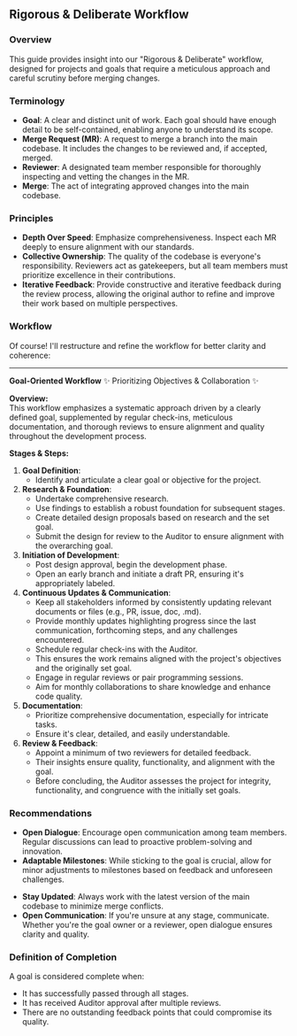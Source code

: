 ## Rigorous & Deliberate Workflow

### Overview

This guide provides insight into our "Rigorous & Deliberate" workflow, designed for projects and goals that require a meticulous approach and careful scrutiny before merging changes.

### Terminology

- **Goal**: A clear and distinct unit of work. Each goal should have enough detail to be self-contained, enabling anyone to understand its scope.
- **Merge Request (MR)**: A request to merge a branch into the main codebase. It includes the changes to be reviewed and, if accepted, merged.
- **Reviewer**: A designated team member responsible for thoroughly inspecting and vetting the changes in the MR.
- **Merge**: The act of integrating approved changes into the main codebase.

### Principles

- **Depth Over Speed**: Emphasize comprehensiveness. Inspect each MR deeply to ensure alignment with our standards.
- **Collective Ownership**: The quality of the codebase is everyone's responsibility. Reviewers act as gatekeepers, but all team members must prioritize excellence in their contributions.
- **Iterative Feedback**: Provide constructive and iterative feedback during the review process, allowing the original author to refine and improve their work based on multiple perspectives.

### Workflow

Of course! I'll restructure and refine the workflow for better clarity and coherence:

---

**Goal-Oriented Workflow**
✨ Prioritizing Objectives & Collaboration ✨

**Overview:**  
This workflow emphasizes a systematic approach driven by a clearly defined goal, supplemented by regular check-ins, meticulous documentation, and thorough reviews to ensure alignment and quality throughout the development process.

**Stages & Steps:**

1. **Goal Definition**: 
   * Identify and articulate a clear goal or objective for the project.
2. **Research & Foundation**:
   * Undertake comprehensive research.
   * Use findings to establish a robust foundation for subsequent stages.
   * Create detailed design proposals based on research and the set goal.
   * Submit the design for review to the Auditor to ensure alignment with the overarching goal.
3. **Initiation of Development**:
   * Post design approval, begin the development phase.
   * Open an early branch and initiate a draft PR, ensuring it's appropriately labeled.
4. **Continuous Updates & Communication**: 
   * Keep all stakeholders informed by consistently updating relevant documents or files (e.g., PR, issue, doc, .md).
   * Provide monthly updates highlighting progress since the last communication, forthcoming steps, and any challenges encountered.
   * Schedule regular check-ins with the Auditor.
   * This ensures the work remains aligned with the project's objectives and the originally set goal.
   * Engage in regular reviews or pair programming sessions.
   * Aim for monthly collaborations to share knowledge and enhance code quality.
5. **Documentation**:
   * Prioritize comprehensive documentation, especially for intricate tasks.
   * Ensure it's clear, detailed, and easily understandable.
6. **Review & Feedback**:
   * Appoint a minimum of two reviewers for detailed feedback.
   * Their insights ensure quality, functionality, and alignment with the goal.
   * Before concluding, the Auditor assesses the project for integrity, functionality, and congruence with the initially set goals.
### Recommendations

* **Open Dialogue**: Encourage open communication among team members. Regular discussions can lead to proactive problem-solving and innovation.
* **Adaptable Milestones**: While sticking to the goal is crucial, allow for minor adjustments to milestones based on feedback and unforeseen challenges.
- **Stay Updated**: Always work with the latest version of the main codebase to minimize merge conflicts.
- **Open Communication**: If you're unsure at any stage, communicate. Whether you're the goal owner or a reviewer, open dialogue ensures clarity and quality.

### Definition of Completion

A goal is considered complete when:

- It has successfully passed through all stages.
- It has received Auditor approval after multiple reviews.
- There are no outstanding feedback points that could compromise its quality.